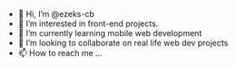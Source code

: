 - 👋 Hi, I’m @ezeks-cb
- 👀 I’m interested in front-end projects.  
- 🌱 I’m currently learning mobile web development
- 💞️ I’m looking to collaborate on real life web dev projects
- 📫 How to reach me ...

<!---
ezeks-cb/ezeks-cb is a ✨ special ✨ repository because its `README.md` (this file) appears on your GitHub profile.
You can click the Preview link to take a look at your changes.
--->
